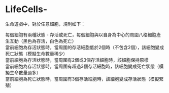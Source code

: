 # LifeCells-
生命遊戲中，對於任意細胞，規則如下：  

每個細胞有兩種狀態 - 存活或死亡，每個細胞與以自身為中心的周圍八格細胞產生互動（黑色為存活，白色為死亡）    
當前細胞為存活狀態時，當周圍的存活細胞低於2個時（不包含2個），該細胞變成死亡狀態（模擬生命數量稀少）   
當前細胞為存活狀態時，當周圍有2個或3個存活細胞時，該細胞保持原樣  
當前細胞為存活狀態時，當周圍有超過3個存活細胞時，該細胞變成死亡狀態（模擬生命數量過多）    
當前細胞為死亡狀態時，當周圍有3個存活細胞時，該細胞變成存活狀態（模擬繁殖）    
